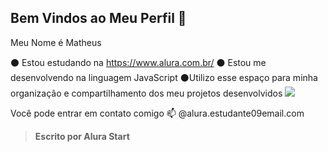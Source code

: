 ## Bem Vindos ao Meu Perfil 💙

Meu Nome é Matheus

⚫ Estou estudando na https://www.alura.com.br/
⚫ Estou me desenvolvendo na linguagem JavaScript
⚫Utilizo esse espaço para minha organização e compartilhamento dos meu projetos desenvolvidos
![](https://tenor.com/pt-BR/view/melanie-martinez-melanie-give-thanks-gif-4521446441975830855)

Você pode entrar em contato comigo 📫
@alura.estudante09email.com
> **Escrito por Alura Start** 
